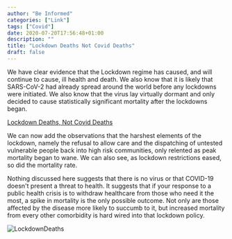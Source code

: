```yaml
---
author: "Be Informed"
categories: ["Link"]
tags: ["Covid"]
date: 2020-07-20T17:56:48+01:00
description: ""
title: "Lockdown Deaths Not Covid Deaths"
draft: false
---
```


We have clear evidence that the Lockdown regime has caused, and will continue to cause, ill health and death. We also know that it is likely that SARS-CoV-2 had already spread around the world before any lockdowns were initiated. We also know that the virus lay virtually dormant and only decided to cause statistically significant mortality after the lockdowns began.  

[Lockdown Deaths, Not Covid Deaths](https://www.ukcolumn.org/article/lockdown-deaths-not-covid-deaths)  

We can now add the observations that the harshest elements of the lockdown, namely the refusal to allow care and the dispatching of untested vulnerable people back into high risk communities, only relented as peak mortality began to wane. We can also see, as lockdown restrictions eased, so did the mortality rate.

Nothing discussed here suggests that there is no virus or that COVID-19 doesn't present a threat to health. It suggests that if your response to a public health crisis is to withdraw healthcare from those who need it the most, a spike in mortality is the only possible outcome. Not only are those affected by the disease more likely to succumb to it, but increased mortality from every other comorbidity is hard wired into that lockdown policy.  

![LockdownDeaths](/home/kai/Dev/BeInformed/content/blog/ims/LockdownDeaths.jpg)